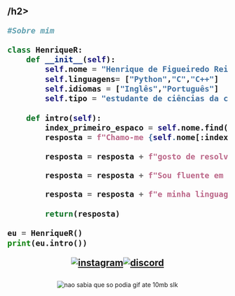 <h2>/h2>

```python
#Sobre mim

class HenriqueR:
    def __init__(self):
        self.nome = "Henrique de Figueiredo Reinaldi"
        self.linguagens= ["Python","C","C++"] 
        self.idiomas = ["Inglês","Português"]
        self.tipo = "estudante de ciências da computação"
        
    def intro(self):
        index_primeiro_espaco = self.nome.find(' ')
        resposta = f"Chamo-me {self.nome[:index_primeiro_espaco]}, "

        resposta = resposta + f"gosto de resolver problemas e atualmente sou um {self.tipo}. "

        resposta = resposta + f"Sou fluente em {" e ".join(self.idiomas)} "

        resposta = resposta + f"e minha linguagem de programação favorita é {self.linguagens[0]}."
        
        return(resposta)
    
eu = HenriqueR()
print(eu.intro())
```

<div align="center">
<p><a target="_blank" href="https://www.instagram.com/henrique_reinaldi" style="display: inline-block;"><img src="https://img.shields.io/badge/-Instagram-%23044F88?style=for-the-badge&logo=instagram" alt="instagram" /></a><a target="_blank" href="https://discord.com/users/345917375519916034" style="display: inline-block;"><img src="https://img.shields.io/badge/-Discord-%23424549?style=for-the-badge&logo=discord&logoColor=white" alt="discord" /></a></p>
</div>

<h2></h2>
<div align="center"><img alaing=center alt="nao sabia que so podia gif ate 10mb slk" src="https://github.com/user-attachments/assets/0d25b710-07ee-42ab-9fb7-70406f0b1883"/></div>
